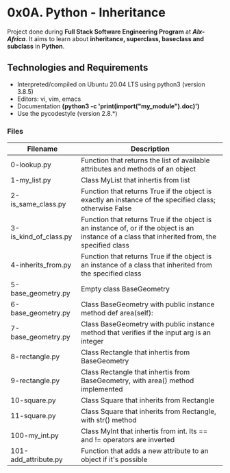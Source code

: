 # **0x0A. Python - Inheritance**

Project done during **Full Stack Software Engineering Program** at ***Alx-Africa***. It aims to learn about **inheritance, superclass, baseclass and subclass** in **Python**.

## **Technologies and Requirements**
- Interpreted/compiled on Ubuntu 20.04 LTS using python3 (version 3.8.5)
- Editors: vi, vim, emacs
- Documentation **(python3 -c 'print(__import__("my_module").__doc__)')**
- Use the pycodestyle (version 2.8.*)

### **Files**

|Filename| Description|
|--------|------------|
|0-lookup.py|	Function that returns the list of available attributes and methods of an object
|1-my_list.py|	Class MyList that inhertis from list
|2-is_same_class.py|	Function that returns True if the object is exactly an instance of the specified class; otherwise False
|3-is_kind_of_class.py|	Function that returns True if the object is an instance of, or if the object is an instance of a class that inherited from, the specified class
|4-inherits_from.py|	Function that returns True if the object is an instance of a class that inherited from the specified class
|5-base_geometry.py|	Empty class BaseGeometry
|6-base_geometry.py|	Class BaseGeometry with public instance method def area(self):
|7-base_geometry.py|	Class BaseGeometry with public instance method that verifies if the input arg is an integer
|8-rectangle.py|	Class Rectangle that inhertis from BaseGeometry
|9-rectangle.py|	Class Rectangle that inhertis from BaseGeometry, with area() method implemented
|10-square.py|	Class Square that inherits from Rectangle
|11-square.py|	Class Square that inherits from Rectangle, with str() method
|100-my_int.py|	Class MyInt that inhertis from int. Its == and != operators are inverted
|101-add_attribute.py|	Function that adds a new attribute to an object if it's possible
